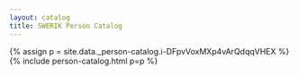 ```yaml
---
layout: catalog
title: SWERIK Person Catalog
---
```

{% assign p = site.data._person-catalog.i-DFpvVoxMXp4vArQdqqVHEX %}
{% include person-catalog.html p=p %}

